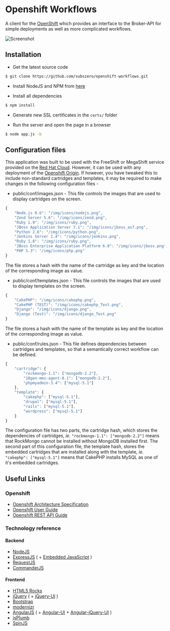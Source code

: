 # Openshift Workflows
A client for the [OpenShift](http://www.github.com/openshift) which provides an interface
to the Broker-API for simple deployments as well as more complicated workflows.

![Screenshot](https://raw.github.com/subszero/openshift-workflows/master/public/img/screenshot.png)


## Installation
* Get the latest source code

```bash
$ git clone https://github.com/subszero/openshift-workflows.git
```

* Install NodeJS and NPM from [here](http://nodejs.org)

* Install all dependencies

```bash
$ npm install
```

* Generate new SSL certificates in the `certs/` folder

* Run the server and open the page in a browser

```bash
$ node app.js -b
```

## Configuration files
This application was built to be used with the FreeShift or MegaShift service provided on the [Red Hat Cloud](https://openshift.redhat.com/). However, it can be used with any deployment of the [Openshift Origin](https://github.com/openshift). If however, you have tweaked this to include non-standard cartridges and templates, it may be required to make changes in the following configuration files -

* public/conf/images.json - This file controls the images that are used to display cartridges on the screen.

```javascript
{
    "Node.js 0.6": "/img/icons/nodejs.png",
    "Zend Server 5.6": "/img/icons/zend.png",
    "Ruby 1.9": "/img/icons/ruby.png",
    "JBoss Application Server 7.1": "/img/icons/jboss_as7.png",
    "Python 2.6": "/img/icons/python.png",
    "Jenkins Server 1.4": "/img/icons/jenkins.png",
    "Ruby 1.8": "/img/icons/ruby.png",
    "JBoss Enterprise Application Platform 6.0": "/img/icons/jboss.png",
    "PHP 5.3": "/img/icons/php.png"
}
```
The file stores a hash with the name of the cartridge as key and the location of the corresponding image as value.

* public/conf/templates.json - This file controls the images that are used to display templates on the screen.

```javascript
{
    "CakePHP": "/img/icons/cakephp.png",
    "CakePHP (TEST)": "/img/icons/cakephp_Test.png",
    "Django": "/img/icons/django.png",
    "Django (Test)": "/img/icons/django_Test.png"
}
```
The file stores a hash with the name of the template as key and the location of the corresponding image as value.

* public/conf/rules.json - This file defines dependencies between cartridges and templates, so that a semantically correct workflow can be defined.

```javascript
{
    "cartridge": {
        "rockmongo-1.1": ["mongodb-2.2"],
        "10gen-mms-agent-0.1": ["mongodb-2.2"],
        "phpmyadmin-3.4": ["mysql-5.1"]
    },
    "template": {
        "cakephp": ["mysql-5.1"],
        "drupal": ["mysql-5.1"],
        "rails": ["mysql-5.1"],
        "wordpress": ["mysql-5.1"]
    }
}
```

The configuration file has two parts, the cartridge hash, which stores the dependencies of cartridges, *ie.* `"rockmongo-1.1": ["mongodb-2.2"]` means that RockMongo cannot be installed without MongoDB installed first. The second part of this configuration file, the template hash, stores the embedded cartridges that are installed along with the template, *ie.* `"cakephp": ["mysql-5.1"]` means that CakePHP installs MySQL as one of it's embedded cartridges.


## Useful Links
### Openshift
* [Openshift Architecture Specification](https://openshift.redhat.com/community/wiki/architecture-overview)
* [Openshift User Guide](https://openshift.redhat.com/community/sites/default/files/documents/OpenShift-2.0-User_Guide-en-US.pdf)
* [Openshift REST API Guide](https://openshift.redhat.com/community/sites/default/files/documents/OpenShift-2.0-REST_API_Guide-en-US_0.pdf)

### Technology reference
#### Backend
* [NodeJS](http://www.nodejs.org/)
* [ExpressJS](http://expressjs.com/) ( + [Embedded JavaScript](http://embeddedjs.com/) )
* [RequestJS](https://github.com/mikeal/request)
* [CommanderJS](http://visionmedia.github.com/commander.js/)



#### Frontend
* [HTML5 Rocks](http://www.html5rocks.com/en/)
* [jQuery](http://jquery.com/) ( + [jQuery-UI](http://jqueryui.com/) )
* [Bootstrap](http://twitter.github.com/bootstrap/)
* [modernizr](http://modernizr.com/)
* [AngularJS](http://angularjs.org/) ( + [Angular-UI](http://angular-ui.github.com/) + [Angular-jQuery-UI](https://github.com/danielzen/angular-jquery-ui) )
* [jsPlumb](https://github.com/danielzen/angular-jquery-ui)
* [SpinJS](http://fgnass.github.com/spin.js/)